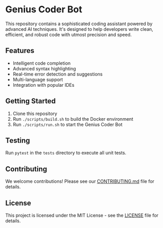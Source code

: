 
# Genius Coder Bot

This repository contains a sophisticated coding assistant powered by advanced AI techniques. It's designed to help developers write clean, efficient, and robust code with utmost precision and speed.

## Features

- Intelligent code completion
- Advanced syntax highlighting
- Real-time error detection and suggestions
- Multi-language support
- Integration with popular IDEs

## Getting Started

1. Clone this repository
2. Run `./scripts/build.sh` to build the Docker environment
3. Run `./scripts/run.sh` to start the Genius Coder Bot

## Testing

Run `pytest` in the `tests` directory to execute all unit tests.

## Contributing

We welcome contributions! Please see our [CONTRIBUTING.md](CONTRIBUTING.md) file for details.

## License

This project is licensed under the MIT License - see the [LICENSE](LICENSE) file for details.
